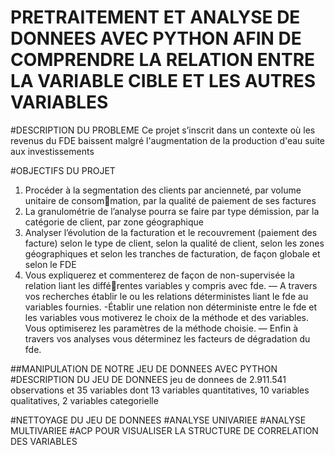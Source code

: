 # PRETRAITEMENT ET ANALYSE DE DONNEES AVEC PYTHON AFIN DE COMPRENDRE LA RELATION ENTRE LA VARIABLE CIBLE ET LES AUTRES VARIABLES

#DESCRIPTION DU PROBLEME
Ce projet s’inscrit dans un contexte où les revenus du FDE baissent malgré l'augmentation de la production d'eau suite aux investissements

#OBJECTIFS DU PROJET 
1. Procéder à la segmentation des clients par ancienneté, par volume unitaire de consommation, par la qualité de paiement de ses factures
2. La granulométrie de l’analyse pourra se faire par type démission, par la catégorie de
client, par zone géographique
3. Analyser l’évolution de la facturation et le recouvrement (paiement des facture) selon
le type de client, selon la qualité de client, selon les zones géographiques et selon les
tranches de facturation, de façon globale et selon le FDE
4. Vous expliquerez et commenterez de façon de non-supervisée la relation liant les différentes variables y compris avec fde.
— A travers vos recherches établir le ou les relations déterministes liant le fde au variables fournies.
-Établir une relation non déterministe entre le fde et les variables vous motiverez le choix de la méthode et des variables. Vous optimiserez les paramètres de la méthode choisie.
— Enfin à travers vos analyses vous déterminez les facteurs de dégradation du fde.

##MANIPULATION DE NOTRE JEU DE DONNEES AVEC PYTHON
#DESCRIPTION DU JEU DE DONNEES
 jeu de donnees de 2.911.541 observations et 35 variables dont 13 variables quantitatives, 10 variables qualitatives, 2 variables categorielle

#NETTOYAGE DU JEU DE DONNEES
#ANALYSE UNIVARIEE
#ANALYSE MULTIVARIEE
#ACP POUR VISUALISER LA STRUCTURE DE CORRELATION DES VARIABLES

